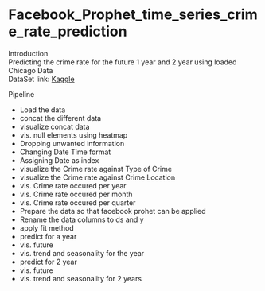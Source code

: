 # Facebook_Prophet_time_series_crime_rate_prediction

Introduction <br/>
Predicting the crime rate for the future 1 year and 2 year using loaded Chicago Data <br/>
DataSet link: [Kaggle](https://www.kaggle.com/datasets/chicago/chicago-crim)

Pipeline
* Load the data <br/>
* concat the different data <br/>
* visualize concat data <br/>
* vis. null elements using heatmap <br/>
* Dropping unwanted information <br/>
* Changing Date Time format <br/>
* Assigning Date as index <br/>
* visualize the Crime rate against Type of Crime <br/>
* visualize the Crime rate against Crime Location <br/>
* vis. Crime rate occured per year <br/>
* vis. Crime rate occured per month <br/>
* vis. Crime rate occured per quarter <br/>
* Prepare the data so that facebook prohet can be applied <br/>
* Rename the data columns to ds and y <br/>
* apply fit method <br/>
* predict for a year <br/>
* vis. future  <br/>
* vis. trend and seasonality for the year <br/>
* predict for 2 year <br/> 
* vis. future <br/>
* vis. trend and seasonality for 2 years <br/>
